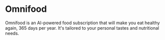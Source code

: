 # Omnifood
Omnifood is an AI-powered food     subscription that will make you eat healthy again, 365 days per year.      It's tailored to your personal tastes and nutritional needs.
